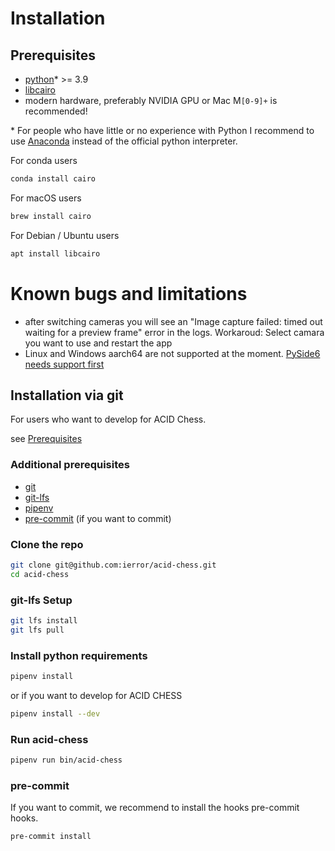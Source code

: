 Installation
============

## Prerequisites

- [python](https://www.python.org/doc/)* >= 3.9
- [libcairo](https://cairographics.org/download/)
- modern hardware, preferably NVIDIA GPU or Mac M`[0-9]+` is recommended!

\* For people who have little or no experience with Python I recommend to use [Anaconda](https://docs.conda.io/projects/conda/en/stable/user-guide/install/index.html#regular-installation) instead of the official python interpreter.

For conda users
```bash
conda install cairo
```

For macOS users
```bash
brew install cairo
```

For Debian / Ubuntu users
```bash
apt install libcairo
```

# Known bugs and limitations
- after switching cameras you will see an "Image capture failed: timed out waiting for a preview frame" error in the logs. Workaroud: Select camara you want to use and restart the app
- Linux and Windows aarch64 are not supported at the moment. [PySide6 needs support first]([https://bugreports.qt.io/browse/PYSIDE-1595])

## Installation via git

For users who want to develop for ACID Chess.

see [Prerequisites](#prerequisites)

### Additional prerequisites

- [git](https://git-scm.com/book/en/v2/Getting-Started-Installing-Git)
- [git-lfs](https://git-lfs.com)
- [pipenv](https://pipenv.pypa.io/en/latest/index.html)
- [pre-commit](https://pre-commit.com/#install) (if you want to commit)

### Clone the repo

```bash
git clone git@github.com:ierror/acid-chess.git
cd acid-chess
```

### git-lfs Setup

```bash
git lfs install
git lfs pull
```

### Install python requirements

```bash
pipenv install
```

or if you want to develop for ACID CHESS

```bash
pipenv install --dev
```

### Run acid-chess

```bash
pipenv run bin/acid-chess
```

### pre-commit

If you want to commit, we recommend to install the hooks pre-commit hooks.

```bash
pre-commit install
```